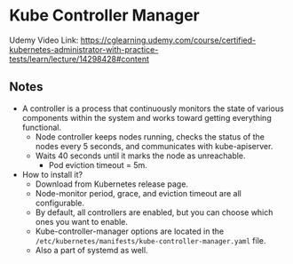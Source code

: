 # Kube Controller Manager

Udemy Video Link: <https://cglearning.udemy.com/course/certified-kubernetes-administrator-with-practice-tests/learn/lecture/14298428#content>

## Notes

- A controller is a process that continuously monitors the state of various components within the system and works toward getting everything functional.
  - Node controller keeps nodes running, checks the status of the nodes every 5 seconds, and communicates with kube-apiserver.
  - Waits 40 seconds until it marks the node as unreachable.
    - Pod eviction timeout = 5m.
- How to install it?
  - Download from Kubernetes release page.
  - Node-monitor period, grace, and eviction timeout are all configurable.
  - By default, all controllers are enabled, but you can choose which ones you want to enable.
  - Kube-controller-manager options are located in the `/etc/kubernetes/manifests/kube-controller-manager.yaml` file.
  - Also a part of systemd as well.
